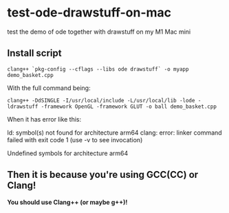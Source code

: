 # test-ode-drawstuff-on-mac
test the demo of ode together with drawstuff on my M1 Mac mini

## Install script 
```clang++ `pkg-config --cflags --libs ode drawstuff` -o myapp demo_basket.cpp```

With the full command being:
```
clang++ -DdSINGLE -I/usr/local/include -L/usr/local/lib -lode -ldrawstuff -framework OpenGL -framework GLUT -o ball demo_basket.cpp
```

When it has error like this:

ld: symbol(s) not found for architecture arm64
clang: error: linker command failed with exit code 1 (use -v to see invocation)

Undefined symbols for architecture arm64


## Then it is because you're using GCC(CC) or Clang!

**You should use Clang++ (or maybe g++)!**
